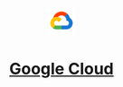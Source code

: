 <p align=center><img src='Cloud.png' width=10%></p>

<h1 align=center><a href='https://cloud.google.com/'>Google Cloud</a><h1>

